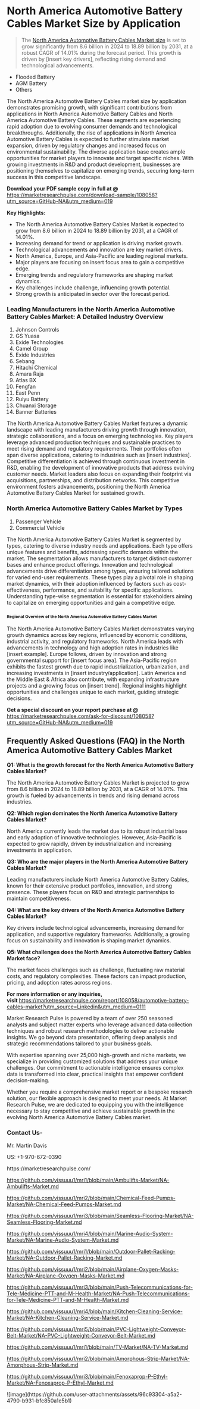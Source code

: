 <h1>North America Automotive Battery Cables Market&nbsp;Size by Application</h1><blockquote><p>The <a href="https://marketresearchpulse.com/download-sample/108058?utm_source=GitHub-NA&amp;utm_medium=019">North America Automotive Battery Cables Market size</a> is set to grow significantly from 8.6 billion in 2024 to 18.89 billion by 2031, at a robust CAGR of 14.01% during the forecast period. This growth is driven by [insert key drivers], reflecting rising demand and technological advancements.</p></blockquote><ul><li>Flooded Battery <li> AGM Battery <li> Others</li></ul><p>The North America Automotive Battery Cables market size by application demonstrates promising growth, with significant contributions from applications in North America Automotive Battery Cables and North America Automotive Battery Cables. These segments are experiencing rapid adoption due to evolving consumer demands and technological breakthroughs. Additionally, the rise of applications in North America Automotive Battery Cables is expected to further stimulate market expansion, driven by regulatory changes and increased focus on environmental sustainability. The diverse application base creates ample opportunities for market players to innovate and target specific niches. With growing investments in R&D and product development, businesses are positioning themselves to capitalize on emerging trends, securing long-term success in this competitive landscape.</p><p><strong>Download your PDF sample copy in full at @ </strong><a href="https://marketresearchpulse.com/download-sample/108058?utm_source=GitHub-NA&amp;utm_medium=019">https://marketresearchpulse.com/download-sample/108058?utm_source=GitHub-NA&amp;utm_medium=019</a></p><p><strong>Key Highlights: </strong></p><ul><li>The North America Automotive Battery Cables Market is expected to grow from 8.6 billion in 2024 to 18.89 billion by 2031, at a CAGR of 14.01%.</li><li>Increasing demand for trend or application is driving market growth.</li><li>Technological advancements and innovation are key market drivers.</li><li>North America, Europe, and Asia-Pacific are leading regional markets.</li><li>Major players are focusing on insert focus area to gain a competitive edge.</li><li>Emerging trends and regulatory frameworks are shaping market dynamics.</li><li>Key challenges include challenge, influencing growth potential.</li><li>Strong growth is anticipated in sector over the forecast period.</li></ul><h3>Leading Manufacturers in the North America Automotive Battery Cables Market: A Detailed Industry Overview</h3><ol><li>Johnson Controls</li><li>GS Yuasa</li><li>Exide Technologies</li><li>Camel Group</li><li>Exide Industries</li><li>Sebang</li><li>Hitachi Chemical</li><li>Amara Raja</li><li>Atlas BX</li><li>Fengfan</li><li>East Penn</li><li>Ruiyu Battery</li><li>Chuanxi Storage</li><li>Banner Batteries</li></ol><div class="flex max-w-full flex-col flex-grow"><div class="min-h-8 text-message flex w-full flex-col items-end gap-2 whitespace-normal break-words [.text-message+&amp;]:mt-5" dir="auto" data-message-author-role="assistant" data-message-id="fd8432e4-4910-450d-b182-61b7bfb0a01f" data-message-model-slug="gpt-4o"><div class="flex w-full flex-col gap-1 empty:hidden first:pt-[3px]"><div class="markdown prose w-full break-words dark:prose-invert light"><p>The North America Automotive Battery Cables Market features a dynamic landscape with leading manufacturers driving growth through innovation, strategic collaborations, and a focus on emerging technologies. Key players leverage advanced production techniques and sustainable practices to meet rising demand and regulatory requirements. Their portfolios often span diverse applications, catering to industries such as [insert industries]. Competitive differentiation is achieved through continuous investment in R&amp;D, enabling the development of innovative products that address evolving customer needs. Market leaders also focus on expanding their footprint via acquisitions, partnerships, and distribution networks. This competitive environment fosters advancements, positioning the North America Automotive Battery Cables Market for sustained growth.</p></div></div></div></div><h3>North America Automotive Battery Cables Market by Types</h3><ol><li>Passenger Vehicle <li> Commercial Vehicle</li></ol><div class="flex max-w-full flex-col flex-grow"><div class="min-h-8 text-message flex w-full flex-col items-end gap-2 whitespace-normal break-words [.text-message+&amp;]:mt-5" dir="auto" data-message-author-role="assistant" data-message-id="084470be-0bb7-4664-bddf-5156b4f41249" data-message-model-slug="gpt-4o-mini"><div class="flex w-full flex-col gap-1 empty:hidden first:pt-[3px]"><div class="markdown prose w-full break-words dark:prose-invert light"><p>The North America Automotive Battery Cables Market is segmented by types, catering to diverse industry needs and applications. Each type offers unique features and benefits, addressing specific demands within the market. The segmentation allows manufacturers to target distinct customer bases and enhance product offerings. Innovation and technological advancements drive differentiation among types, ensuring tailored solutions for varied end-user requirements. These types play a pivotal role in shaping market dynamics, with their adoption influenced by factors such as cost-effectiveness, performance, and suitability for specific applications. Understanding type-wise segmentation is essential for stakeholders aiming to capitalize on emerging opportunities and gain a competitive edge.</p></div></div></div></div><h3><span style="font-size: 11px;">Regional Overview of the North America Automotive Battery Cables Market</span></h3><div class="flex max-w-full flex-col flex-grow"><div class="min-h-8 text-message flex w-full flex-col items-end gap-2 whitespace-normal break-words [.text-message+&amp;]:mt-5" dir="auto" data-message-author-role="assistant" data-message-id="e9038762-ce64-4e30-91c9-9bd413514231" data-message-model-slug="gpt-4o-mini"><div class="flex w-full flex-col gap-1 empty:hidden first:pt-[3px]"><div class="markdown prose w-full break-words dark:prose-invert light"><p>The North America Automotive Battery Cables Market demonstrates varying growth dynamics across key regions, influenced by economic conditions, industrial activity, and regulatory frameworks. North America leads with advancements in technology and high adoption rates in industries like [insert example]. Europe follows, driven by innovation and strong governmental support for [insert focus area]. The Asia-Pacific region exhibits the fastest growth due to rapid industrialization, urbanization, and increasing investments in [insert industry/application]. Latin America and the Middle East &amp; Africa also contribute, with expanding infrastructure projects and a growing focus on [insert trend]. Regional insights highlight opportunities and challenges unique to each market, guiding strategic decisions.</p></div></div></div></div><p><strong>Get a special discount on your report purchase at @ </strong><a href="https://marketresearchpulse.com/ask-for-discount/108058?utm_source=GitHub-NA&amp;utm_medium=019">https://marketresearchpulse.com/ask-for-discount/108058?utm_source=GitHub-NA&amp;utm_medium=019</a></p><h2>Frequently Asked Questions (FAQ) in the North America Automotive Battery Cables Market</h2><p><strong>Q1: What is the growth forecast for the North America Automotive Battery Cables Market?</strong></p><p>The North America Automotive Battery Cables Market is projected to grow from 8.6 billion in 2024 to 18.89 billion by 2031, at a CAGR of 14.01%. This growth is fueled by advancements in trends and rising demand across industries.</p><p><strong>Q2: Which region dominates the North America Automotive Battery Cables Market?</strong></p><p>North America currently leads the market due to its robust industrial base and early adoption of innovative technologies. However, Asia-Pacific is expected to grow rapidly, driven by industrialization and increasing investments in application.</p><p><strong>Q3: Who are the major players in the North America Automotive Battery Cables Market?</strong></p><p>Leading manufacturers include North America Automotive Battery Cables, known for their extensive product portfolios, innovation, and strong presence. These players focus on R&amp;D and strategic partnerships to maintain competitiveness.</p><p><strong>Q4: What are the key drivers of the North America Automotive Battery Cables Market?</strong></p><p>Key drivers include technological advancements, increasing demand for application, and supportive regulatory frameworks. Additionally, a growing focus on sustainability and innovation is shaping market dynamics.</p><p><strong>Q5: What challenges does the North America Automotive Battery Cables Market face?</strong></p><p>The market faces challenges such as challenge, fluctuating raw material costs, and regulatory complexities. These factors can impact production, pricing, and adoption rates across regions.</p><p><strong>For more information or any inquiries, visit&nbsp;</strong><a href="https://marketresearchpulse.com/report/108058/automotive-battery-cables-market?utm_source=Linkedin&utm_medium=0111">https://marketresearchpulse.com/report/108058/automotive-battery-cables-market?utm_source=Linkedin&utm_medium=0111</a></p><p>Market Research Pulse is powered by a team of over 250 seasoned analysts and subject matter experts who leverage advanced data collection techniques and robust research methodologies to deliver actionable insights. We go beyond data presentation, offering deep analysis and strategic recommendations tailored to your business goals.</p><p>With expertise spanning over 25,000 high-growth and niche markets, we specialize in providing customized solutions that address your unique challenges. Our commitment to actionable intelligence ensures complex data is transformed into clear, practical insights that empower confident decision-making.</p><p>Whether you require a comprehensive market report or a bespoke research solution, our flexible approach is designed to meet your needs. At Market Research Pulse, we are dedicated to equipping you with the intelligence necessary to stay competitive and achieve sustainable growth in the evolving North America Automotive Battery Cables market.</p><h3><strong>Contact Us-</strong></h3><p>Mr. Martin Davis</p><p>US: +1-970-672-0390</p><p>https://marketresearchpulse.com/</p><p><a href="https://github.com/vissuuu1/mri1/blob/main/Ambulifts-Market/NA-Ambulifts-Market.md">https://github.com/vissuuu1/mri1/blob/main/Ambulifts-Market/NA-Ambulifts-Market.md</a></p><p><a href="https://github.com/vissuuu1/mri2/blob/main/Chemical-Feed-Pumps-Market/NA-Chemical-Feed-Pumps-Market.md">https://github.com/vissuuu1/mri2/blob/main/Chemical-Feed-Pumps-Market/NA-Chemical-Feed-Pumps-Market.md</a></p><p><a href="https://github.com/vissuuu1/mri3/blob/main/Seamless-Flooring-Market/NA-Seamless-Flooring-Market.md">https://github.com/vissuuu1/mri3/blob/main/Seamless-Flooring-Market/NA-Seamless-Flooring-Market.md</a></p><p><a href="https://github.com/vissuuu1/mri4/blob/main/Marine-Audio-System-Market/NA-Marine-Audio-System-Market.md">https://github.com/vissuuu1/mri4/blob/main/Marine-Audio-System-Market/NA-Marine-Audio-System-Market.md</a></p><p><a href="https://github.com/vissuuu1/mri1/blob/main/Outdoor-Pallet-Racking-Market/NA-Outdoor-Pallet-Racking-Market.md">https://github.com/vissuuu1/mri1/blob/main/Outdoor-Pallet-Racking-Market/NA-Outdoor-Pallet-Racking-Market.md</a></p><p><a href="https://github.com/vissuuu1/mri2/blob/main/Airplane-Oxygen-Masks-Market/NA-Airplane-Oxygen-Masks-Market.md">https://github.com/vissuuu1/mri2/blob/main/Airplane-Oxygen-Masks-Market/NA-Airplane-Oxygen-Masks-Market.md</a></p><p><a href="https://github.com/vissuuu1/mri3/blob/main/Push-Telecommunications-for-Tele-Medicine-PTT-and-M-Health-Market/NA-Push-Telecommunications-for-Tele-Medicine-PTT-and-M-Health-Market.md">https://github.com/vissuuu1/mri3/blob/main/Push-Telecommunications-for-Tele-Medicine-PTT-and-M-Health-Market/NA-Push-Telecommunications-for-Tele-Medicine-PTT-and-M-Health-Market.md</a></p><p><a href="https://github.com/vissuuu1/mri4/blob/main/Kitchen-Cleaning-Service-Market/NA-Kitchen-Cleaning-Service-Market.md">https://github.com/vissuuu1/mri4/blob/main/Kitchen-Cleaning-Service-Market/NA-Kitchen-Cleaning-Service-Market.md</a></p><p><a href="https://github.com/vissuuu1/mri5/blob/main/PVC-Lightweight-Conveyor-Belt-Market/NA-PVC-Lightweight-Conveyor-Belt-Market.md">https://github.com/vissuuu1/mri5/blob/main/PVC-Lightweight-Conveyor-Belt-Market/NA-PVC-Lightweight-Conveyor-Belt-Market.md</a></p><p><a href="https://github.com/vissuuu1/mri1/blob/main/TV-Market/NA-TV-Market.md">https://github.com/vissuuu1/mri1/blob/main/TV-Market/NA-TV-Market.md</a></p><p><a href="https://github.com/vissuuu1/mri2/blob/main/Amorphous-Strip-Market/NA-Amorphous-Strip-Market.md">https://github.com/vissuuu1/mri2/blob/main/Amorphous-Strip-Market/NA-Amorphous-Strip-Market.md</a></p><p><a href="https://github.com/vissuuu1/mri3/blob/main/Fenoxaprop-P-Ethyl-Market/NA-Fenoxaprop-P-Ethyl-Market.md">https://github.com/vissuuu1/mri3/blob/main/Fenoxaprop-P-Ethyl-Market/NA-Fenoxaprop-P-Ethyl-Market.md</a></p>
![image](https://github.com/user-attachments/assets/96c93304-a5a2-4790-b931-bfc850a1e5b1)
